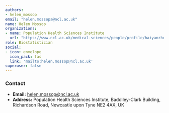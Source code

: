 ```yaml
---
authors:
- helen_mossop
email: "helen.mossopa@ncl.ac.uk"
name: Helen Mossop
organizations:
- name: Population Health Sciences Institute
  url: "https://www.ncl.ac.uk/medical-sciences/people/profile/haiyanzheng.html"
role: Biostatistician
social:
- icon: envelope
  icon_pack: fas
  link: 'mailto:helen.mossop@ncl.ac.uk'
superuser: false
---
```


### Contact

- __Email:__ [helen.mossop@ncl.ac.uk](mailto:helen.mossop@ncl.ac.uk)
- __Address:__ Population Health Sciences Institute, Baddiley-Clark Building, Richardson Road, Newcastle upon Tyne NE2 4AX, UK
